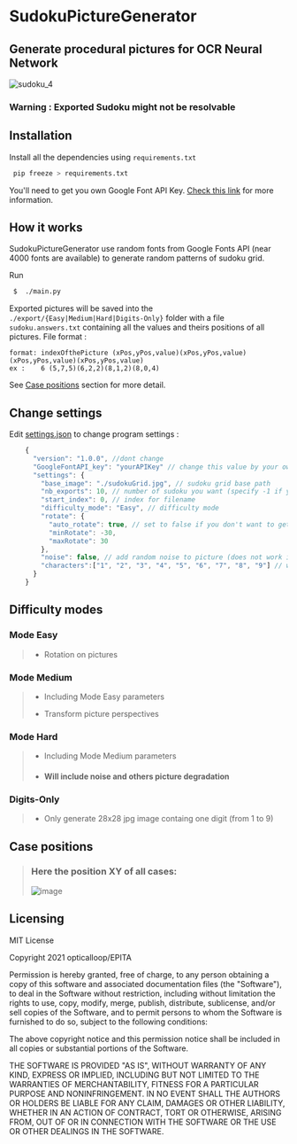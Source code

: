 # SudokuPictureGenerator
## Generate procedural pictures for OCR Neural Network
![sudoku_4](https://user-images.githubusercontent.com/14821642/132985699-b047670d-e450-4314-961e-2464aa77499c.gif)

### Warning : Exported Sudoku might not be resolvable
## Installation

Install all the dependencies using `requirements.txt`
```bash
 pip freeze > requirements.txt
```

You'll need to get you own Google Font API Key. 
[Check this link](https://developers.google.com/fonts/docs/developer_api) 
for more information.

## How it works
SudokuPictureGenerator use random fonts from Google Fonts API (near 4000 fonts are available) 
to generate random patterns of sudoku grid.


Run 
```bash
 $  ./main.py
```

Exported pictures will be saved into the `./export/{Easy|Medium|Hard|Digits-Only}` folder with a file `sudoku.answers.txt` containing all the values 
and theirs positions of all pictures.
File format :

```text
format: indexOfthePicture (xPos,yPos,value)(xPos,yPos,value)(xPos,yPos,value)(xPos,yPos,value)
ex :    6 (5,7,5)(6,2,2)(8,1,2)(8,0,4)
```
See [Case positions](##Cases-positions) section for more detail.

## Change settings
Edit [settings.json](/settings.json) to change program settings :

```js
    {
      "version": "1.0.0", //dont change
      "GoogleFontAPI_key": "yourAPIKey" // change this value by your own Google Font API Key
      "settings": {
        "base_image": "./sudokuGrid.jpg", // sudoku grid base path
        "nb_exports": 10, // number of sudoku you want (specify -1 if you want the number of fonts availible)
        "start_index": 0, // index for filename
        "difficulty_mode": "Easy", // difficulty mode
        "rotate": {
          "auto_rotate": true, // set to false if you don't want to get a rotated picture
          "minRotate": -30, 
          "maxRotate": 30
        },
        "noise": false, // add random noise to picture (does not work in 1.0.0)
        "characters":["1", "2", "3", "4", "5", "6", "7", "8", "9"] // witch characters you want to use
      }
    }
```
## Difficulty modes
### Mode Easy
>*  Rotation on pictures

### Mode Medium
>*  Including Mode Easy parameters
>
>* Transform picture perspectives

### Mode Hard
>*  Including Mode Medium parameters
> 
>* ####  Will include noise and others picture degradation

### Digits-Only
>* Only generate 28x28 jpg image containg one digit (from 1 to 9)
## Case positions
>### Here the position XY of all cases:
>![image](https://user-images.githubusercontent.com/14821642/132983889-ca2988d0-0b6d-4dec-ad21-368690ce9ae0.png)


## Licensing
MIT License

Copyright 2021 opticalloop/EPITA

Permission is hereby granted, free of charge, to any person obtaining a copy of this software and associated 
documentation files (the "Software"), to deal in the Software without restriction, including without limitation the 
rights to use, copy, modify, merge, publish, distribute, sublicense, and/or sell copies of the Software, and to permit
persons to whom the Software is furnished to do so, subject to the following conditions:

The above copyright notice and this permission notice shall be included in all copies or substantial portions of the 
Software.

THE SOFTWARE IS PROVIDED "AS IS", WITHOUT WARRANTY OF ANY KIND, EXPRESS OR IMPLIED, INCLUDING BUT NOT LIMITED TO THE 
WARRANTIES OF MERCHANTABILITY, FITNESS FOR A PARTICULAR PURPOSE AND NONINFRINGEMENT. IN NO EVENT SHALL THE AUTHORS OR 
HOLDERS BE LIABLE FOR ANY CLAIM, DAMAGES OR OTHER LIABILITY, WHETHER IN AN ACTION OF CONTRACT, TORT OR OTHERWISE, 
ARISING FROM, OUT OF OR IN CONNECTION WITH THE SOFTWARE OR THE USE OR OTHER DEALINGS IN THE SOFTWARE.